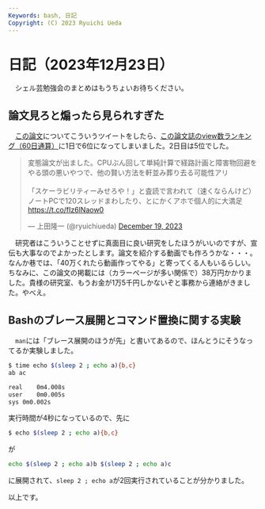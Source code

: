```yaml
---
Keywords: bash, 日記
Copyright: (C) 2023 Ryuichi Ueda
---
```


# 日記（2023年12月23日）

　シェル芸勉強会のまとめはもうちょいお待ちください。

## 論文見ろと煽ったら見られすぎた

　[この論文](https://www.fujipress.jp/jrm/rb/robot003500061489/)についてこういうツイートをしたら、[この論文誌のview数ランキング（60日通算）](https://www.fujipress.jp/most-viewed/)に1日で6位になってしまいました。2日目は5位でした。

<blockquote class="twitter-tweet"><p lang="ja" dir="ltr">変態論文が出ました。CPUぶん回して単純計算で経路計画と障害物回避をやる頭の悪いやつで、他の賢い方法を軒並み葬り去る可能性アリ<br><br>「スケーラビリティーみせろや！」と査読で言われて（速くならんけど）ノートPCで120スレッドまわしたり、とにかくアホで個人的に大満足<a href="https://t.co/fIz6lNaow0">https://t.co/fIz6lNaow0</a></p>&mdash; 上田隆一 (@ryuichiueda) <a href="https://twitter.com/ryuichiueda/status/1737241838321553868?ref_src=twsrc%5Etfw">December 19, 2023</a></blockquote> <script async src="https://platform.twitter.com/widgets.js" charset="utf-8"></script>

　研究者はこういうことせずに真面目に良い研究をしたほうがいいのですが、宣伝も大事なのでよかったとします。論文を紹介する動画でも作ろうかな・・・。なんか巷では、「40万くれたら動画作ってやる」と寄ってくる人もいるらしい。ちなみに、この論文の掲載には（カラーページが多い関係で）38万円かかりました。貴様の研究室、もうお金が1万5千円しかないぞと事務から連絡がきました。やべえ。


## Bashのブレース展開とコマンド置換に関する実験

　`man`には「ブレース展開のほうが先」と書いてあるので、ほんとうにそうなってるか実験しました。
```bash
$ time echo $(sleep 2 ; echo a){b,c}
ab ac

real	0m4.008s
user	0m0.005s
sys	0m0.002s
```
実行時間が4秒になっているので、先に
```bash
$ echo $(sleep 2 ; echo a){b,c}
```
が
```bash
echo $(sleep 2 ; echo a)b $(sleep 2 ; echo a)c
```
に展開されて、`sleep 2 ; echo a`が2回実行されていることが分かりました。


以上です。
